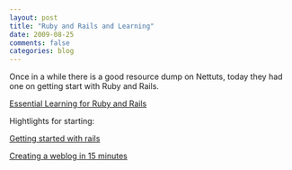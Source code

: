 ```yaml
---
layout: post
title: "Ruby and Rails and Learning"
date: 2009-08-25
comments: false
categories: blog
---
```


Once in a while there is a good resource dump on Nettuts, today they had one on getting start with Ruby and Rails.

[Essential Learning for Ruby and Rails](http://net.tutsplus.com/tutorials/ruby/your-ruby-library-essential-reading/)

Hightlights for starting:

[Getting started with rails](http://guides.rails.info/getting_started.html)

[Creating a weblog in 15 minutes](http://rubyonrails.org/screencasts)
